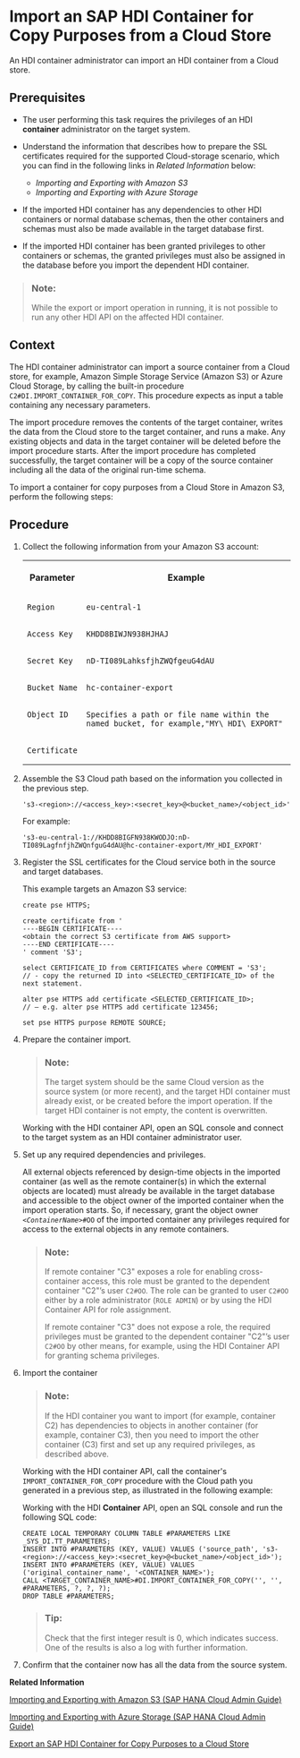 <!-- loiof11927de04b44bfa9a12bb85850c39d9 -->

# Import an SAP HDI Container for Copy Purposes from a Cloud Store

An HDI container administrator can import an HDI container from a Cloud store.



<a name="loiof11927de04b44bfa9a12bb85850c39d9__prereq_cmk_233_qqb"/>

## Prerequisites

-   The user performing this task requires the privileges of an HDI **container** administrator on the target system.
-   Understand the information that describes how to prepare the SSL certificates required for the supported Cloud-storage scenario, which you can find in the following links in *Related Information* below:
    -   *Importing and Exporting with Amazon S3* 
    -   *Importing and Exporting with Azure Storage*

-   If the imported HDI container has any dependencies to other HDI containers or normal database schemas, then the other containers and schemas must also be made available in the target database first.
-   If the imported HDI container has been granted privileges to other containers or schemas, the granted privileges must also be assigned in the database before you import the dependent HDI container.

> ### Note:  
> While the export or import operation in running, it is not possible to run any other HDI API on the affected HDI container.



## Context

The HDI container administrator can import a source container from a Cloud store, for example, Amazon Simple Storage Service \(Amazon S3\) or Azure Cloud Storage, by calling the built-in procedure `C2#DI.IMPORT_CONTAINER_FOR_COPY`. This procedure expects as input a table containing any necessary parameters.

The import procedure removes the contents of the target container, writes the data from the Cloud store to the target container, and runs a make. Any existing objects and data in the target container will be deleted before the import procedure starts. After the import procedure has completed successfully, the target container will be a copy of the source container including all the data of the original run-time schema.

To import a container for copy purposes from a Cloud Store in Amazon S3, perform the following steps:



## Procedure

1.  Collect the following information from your Amazon S3 account:


    <table>
    <tr>
    <th valign="top">

    Parameter


    
    </th>
    <th valign="top">

    Example


    
    </th>
    </tr>
    <tr>
    <td valign="top">
    
        Region


    
    </td>
    <td valign="top">
    
        eu-central-1


    
    </td>
    </tr>
    <tr>
    <td valign="top">
    
        Access Key


    
    </td>
    <td valign="top">
    
        KHDD8BIWJN938HJHAJ


    
    </td>
    </tr>
    <tr>
    <td valign="top">
    
        Secret Key


    
    </td>
    <td valign="top">
    
        nD-TI089LahksfjhZWQfgeuG4dAU


    
    </td>
    </tr>
    <tr>
    <td valign="top">
    
        Bucket Name


    
    </td>
    <td valign="top">
    
        hc-container-export


    
    </td>
    </tr>
    <tr>
    <td valign="top">
    
        Object ID


    
    </td>
    <td valign="top">
    
        Specifies a path or file name within the named bucket, for example,"MY\_HDI\_EXPORT"


    
    </td>
    </tr>
    <tr>
    <td valign="top">
    
        Certificate


    
    </td>
    <td valign="top">
    
         


    
    </td>
    </tr>
    </table>
    
2.  Assemble the S3 Cloud path based on the information you collected in the previous step.

    ```
    's3-<region>://<access_key>:<secret_key>@<bucket_name>/<object_id>'
    ```

    For example:

    ```
    's3-eu-central-1://KHDD8BIGFN938KWODJO:nD-TI089LagfnfjhZWQnfguG4dAU@hc-container-export/MY_HDI_EXPORT'
    ```

3.  Register the SSL certificates for the Cloud service both in the source and target databases.

    This example targets an Amazon S3 service:

    ```
    create pse HTTPS; 
    
    create certificate from ' 
    ----BEGIN CERTIFICATE---- 
    <obtain the correct S3 certificate from AWS support> 
    ----END CERTIFICATE---- 
    ' comment 'S3'; 
    
    select CERTIFICATE_ID from CERTIFICATES where COMMENT = 'S3'; 
    // - copy the returned ID into <SELECTED_CERTIFICATE_ID> of the next statement. 
    
    alter pse HTTPS add certificate <SELECTED_CERTIFICATE_ID>; 
    // – e.g. alter pse HTTPS add certificate 123456; 
    
    set pse HTTPS purpose REMOTE SOURCE;
    ```

4.  Prepare the container import.

    > ### Note:  
    > The target system should be the same Cloud version as the source system \(or more recent\), and the target HDI container must already exist, or be created before the import operation. If the target HDI container is not empty, the content is overwritten.

    Working with the HDI container API, open an SQL console and connect to the target system as an HDI container administrator user.

5.  Set up any required dependencies and privileges.

    All external objects referenced by design-time objects in the imported container \(as well as the remote container\(s\) in which the external objects are located\) must already be available in the target database and accessible to the object owner of the imported container when the import operation starts. So, if necessary, grant the object owner <code><i class="varname">&lt;ContainerName&gt;</i>#OO</code> of the imported container any privileges required for access to the external objects in any remote containers.

    > ### Note:  
    > If remote container "C3" exposes a role for enabling cross-container access, this role must be granted to the dependent container "C2"’s user `C2#OO`. The role can be granted to user `C2#OO` either by a role administrator \(`ROLE ADMIN`\) or by using the HDI Container API for role assignment.
    > 
    > If remote container "C3" does not expose a role, the required privileges must be granted to the dependent container "C2"’s user `C2#OO` by other means, for example, using the HDI Container API for granting schema privileges.

6.  Import the container

    > ### Note:  
    > If the HDI container you want to import \(for example, container C2\) has dependencies to objects in another container \(for example, container C3\), then you need to import the other container \(C3\) first and set up any required privileges, as described above.

    Working with the HDI container API, call the container's `IMPORT_CONTAINER_FOR_COPY` procedure with the Cloud path you generated in a previous step, as illustrated in the following example:

    Working with the HDI **Container** API, open an SQL console and run the following SQL code:

    ```
    CREATE LOCAL TEMPORARY COLUMN TABLE #PARAMETERS LIKE _SYS_DI.TT_PARAMETERS; 
    INSERT INTO #PARAMETERS (KEY, VALUE) VALUES ('source_path', 's3-<region>://<access_key>:<secret_key>@<bucket_name>/<object_id>');
    INSERT INTO #PARAMETERS (KEY, VALUE) VALUES ('original_container_name', '<CONTAINER_NAME>'); 
    CALL <TARGET_CONTAINER_NAME>#DI.IMPORT_CONTAINER_FOR_COPY('', '', #PARAMETERS, ?, ?, ?);
    DROP TABLE #PARAMETERS;
    ```

    > ### Tip:  
    > Check that the first integer result is 0, which indicates success. One of the results is also a log with further information.

7.  Confirm that the container now has all the data from the source system.


**Related Information**  


[Importing and Exporting with Amazon S3 \(SAP HANA Cloud Admin Guide\)](https://help.sap.com/viewer/f9c5015e72e04fffa14d7d4f7267d897/latest/en-US/41d9c51cc69a4178b01db4bda77fb94a.html)

[Importing and Exporting with Azure Storage \(SAP HANA Cloud Admin Guide\)](https://help.sap.com/viewer/f9c5015e72e04fffa14d7d4f7267d897/latest/en-US/fd45a3b7917349a1a8cbc81e202c5cdd.html)

[Export an SAP HDI Container for Copy Purposes to a Cloud Store](export-an-sap-hdi-container-for-copy-purposes-96d3500.md "An HDI container administrator can export an HDI container to a table or a file, which can then be used to import the container into a Cloud Store.")


